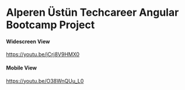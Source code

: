 # Alperen Üstün Techcareer Angular Bootcamp Project

#### Widescreen View
https://youtu.be/jCrj8V9HMX0

#### Mobile View
https://youtu.be/O38WnQUu_L0


